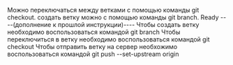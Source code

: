 Можно переключаться между ветками с помощью команды git checkout. создать ветку можно с помощью команды git branch. Ready ----(дополнение к прошлой инструкции)----
Чтобы создать ветку необходимо воспользоваться командой git branch 
Чтобы переключиться в ветку необходимо воспользоваться командой git checkout 
Чтобы отправить ветку на сервер необхожимо воспользоваться командой git push --set-upstream origin 